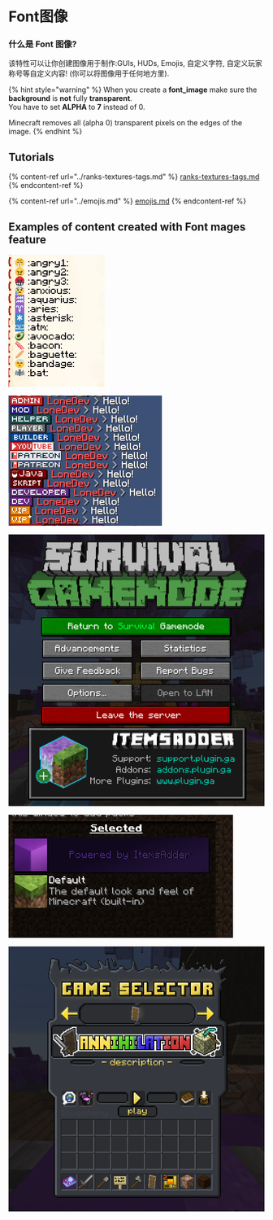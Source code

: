 # Font图像

### 什么是 Font 图像?

该特性可以让你创建图像用于制作:GUIs, HUDs, Emojis, 自定义字符, 自定义玩家称号等自定义内容! (你可以将图像用于任何地方里).

{% hint style="warning" %}
When you create a **font\_image** make sure the **background** is **not** fully **transparent**.\
You have to set **ALPHA** to **7** instead of 0.

Minecraft removes all (alpha 0) transparent pixels on the edges of the image.
{% endhint %}

## Tutorials

{% content-ref url="../ranks-textures-tags.md" %}
[ranks-textures-tags.md](../ranks-textures-tags.md)
{% endcontent-ref %}

{% content-ref url="../emojis.md" %}
[emojis.md](../emojis.md)
{% endcontent-ref %}

## Examples of content created with Font mages feature

![](<../../../../.gitbook/assets/immagine (106).png>)

![](<../../../../.gitbook/assets/image (27) (4) (1).png>)

![](<../../../../.gitbook/assets/immagine (107).png>)

![](<../../../../.gitbook/assets/immagine (108).png>)

![](<../../../../.gitbook/assets/immagine (109).png>)

